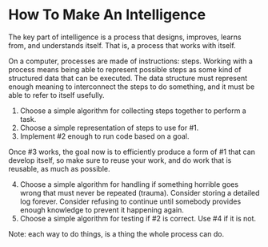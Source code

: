 # How To Make An Intelligence

The key part of intelligence is a process that designs, improves, learns from, and understands itself.  That is, a process that works with itself.

On a computer, processes are made of instructions: steps.  Working with a process means
being able to represent possible steps as some kind of structured data that can be executed.
The data structure must represent enough meaning to interconnect the steps to do something,
and it must be able to refer to itself usefully.

1. Choose a simple algorithm for collecting steps together to perform a task.
2. Choose a simple representation of steps to use for #1.
3. Implement #2 enough to run code based on a goal.

Once #3 works, the goal now is to efficiently produce a form of #1 that can develop itself,
so make sure to reuse your work, and do work that is reusable, as much as possible.

4. Choose a simple algorithm for handling if something horrible goes wrong that must
   never be repeated (trauma).  Consider storing a detailed log forever.  Consider refusing to
   continue until somebody provides enough knowledge to prevent it happening again.
5. Choose a simple algorithm for testing if #2 is correct.  Use #4 if it is not.

Note: each way to do things, is a thing the whole process can do.
